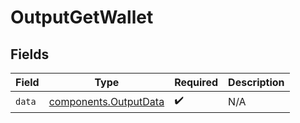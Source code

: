 # OutputGetWallet


## Fields

| Field                                                          | Type                                                           | Required                                                       | Description                                                    |
| -------------------------------------------------------------- | -------------------------------------------------------------- | -------------------------------------------------------------- | -------------------------------------------------------------- |
| `data`                                                         | [components.OutputData](../../models/components/outputdata.md) | :heavy_check_mark:                                             | N/A                                                            |